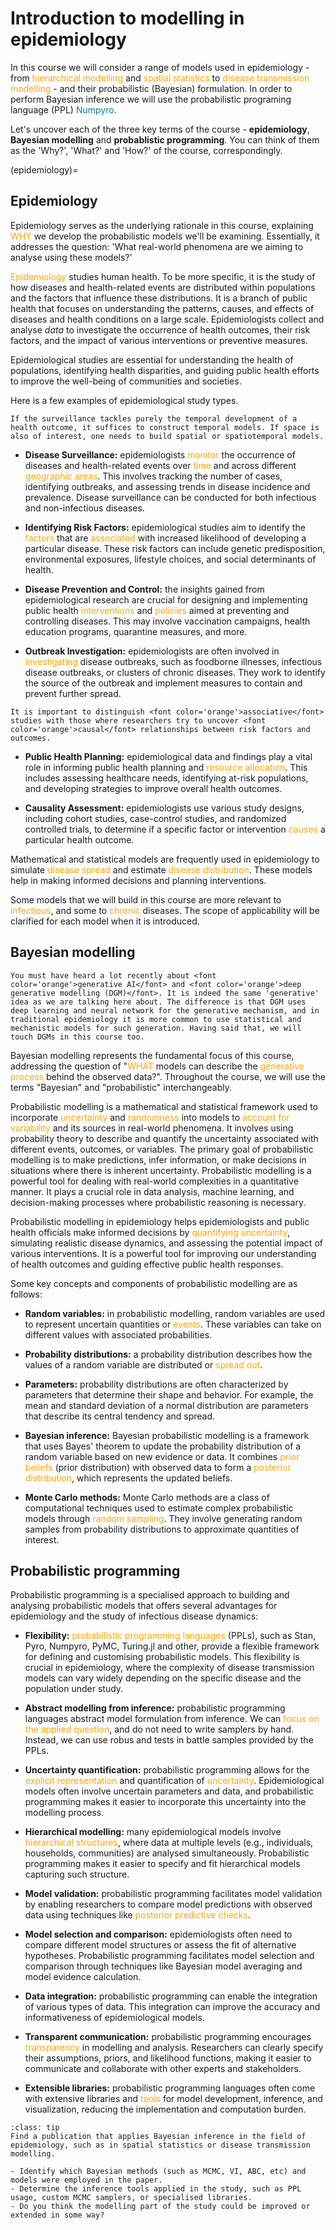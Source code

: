 # Introduction to modelling in epidemiology

In this course we will consider a range of models used in epidemiology - from <font color='orange'>hierarchical modelling</font> and <font color='orange'>spatial statistics</font> to <font color='orange'>disease transmission modelling</font> - and their probabilistic (Bayesian) formulation. In order to perform Bayesian inference we will use the probabilistic programing language (PPL) <font color='teal'>Numpyro</font>.

Let's uncover each of the three key terms of the course - **epidemiology**, **Bayesian modelling** and **probablistic programming**. You can think of them as the 'Why?', 'What?' and 'How?' of the course, correspondingly.

(epidemiology)=
## Epidemiology

Epidemiology serves as the underlying rationale in this course, explaining <font color='orange'>WHY</font> we develop the probabilistic models we'll be examining. Essentially, it addresses the question: 'What real-world phenomena are we aiming to analyse using these models?'

<font color='orange'>Epidemiology</font> studies human health. To be more specific, it is the study of how diseases and health-related events are distributed within populations and the factors that influence these distributions. It is a branch of public health that focuses on understanding the patterns, causes, and effects of diseases and health conditions on a large scale. Epidemiologists collect and analyse *data* to investigate the occurrence of health outcomes, their risk factors, and the impact of various interventions or preventive measures.

Epidemiological studies are essential for understanding the health of populations, identifying health disparities, and guiding public health efforts to improve the well-being of communities and societies.

Here is a few examples of epidemiological study types.


```{margin}
If the surveillance tackles purely the temporal development of a health outcome, it suffices to construct temporal models. If space is also of interest, one needs to build spatial or spatiotemporal models.
```
- **Disease Surveillance:** epidemiologists <font color='orange'>monitor</font> the occurrence of diseases and health-related events over <font color='orange'>time</font> and across different <font color='orange'>geographic areas</font>. This involves tracking the number of cases, identifying outbreaks, and assessing trends in disease incidence and prevalence. Disease surveillance can be conducted for both infectious and non-infectious diseases.

- **Identifying Risk Factors:** epidemiological studies aim to identify the <font color='orange'>factors</font> that are <font color='orange'>associated</font> with increased likelihood of developing a particular disease. These risk factors can include genetic predisposition, environmental exposures, lifestyle choices, and social determinants of health.

- **Disease Prevention and Control:** the insights gained from epidemiological research are crucial for designing and implementing public health <font color='orange'>interventions</font> and <font color='orange'>policies</font> aimed at preventing and controlling diseases. This may involve vaccination campaigns, health education programs, quarantine measures, and more.

- **Outbreak Investigation:** epidemiologists are often involved in <font color='orange'>investigating</font> disease outbreaks, such as foodborne illnesses, infectious disease outbreaks, or clusters of chronic diseases. They work to identify the source of the outbreak and implement measures to contain and prevent further spread.

```{margin}
It is important to distinguish <font color='orange'>associative</font> studies with those where researchers try to uncover <font color='orange'>causal</font> relationships between risk factors and outcomes.
```

- **Public Health Planning:** epidemiological data and findings play a vital role in informing public health planning and <font color='orange'>resource allocation</font>. This includes assessing healthcare needs, identifying at-risk populations, and developing strategies to improve overall health outcomes.


- **Causality Assessment:** epidemiologists use various study designs, including cohort studies, case-control studies, and randomized controlled trials, to determine if a specific factor or intervention <font color='orange'>causes</font> a particular health outcome.

Mathematical and statistical models are frequently used in epidemiology to simulate <font color='orange'>disease spread</font> and estimate <font color='orange'>disease distribution</font>. These models help in making informed decisions and planning interventions.

Some models that we will build in this course are more relevant to <font color='orange'>infectious</font>, and some to <font color='orange'>chronic</font> diseases. The scope of applicability will be clarified for each model when it is introduced. 

## Bayesian modelling

```{margin}
You must have heard a lot recently about <font color='orange'>generative AI</font> and <font color='orange'>deep generative modelling (DGM)</font>. It is indeed the same 'generative' idea as we are talking here about. The difference is that DGM uses deep learning and neural network for the generative mechanism, and in traditional epidemiology it is more common to use statistical and mechanistic models for such generation. Having said that, we will touch DGMs in this course too.
```
Bayesian modelling represents the fundamental focus of this course, addressing the question of "<font color='orange'>WHAT</font> models can describe the <font color='orange'>generative process</font> behind the observed data?". Throughout the course, we will use the terms "Bayesian" and "probabilistic" interchangeably.

Probabilistic modelling is a mathematical and statistical framework used to incorporate <font color='orange'>uncertainty</font> and <font color='orange'>randomness</font> into models to <font color='orange'>account for variability</font> and its sources in real-world phenomena. It involves using probability theory to describe and quantify the uncertainty associated with different events, outcomes, or variables. The primary goal of probabilistic modelling is to make predictions, infer information, or make decisions in situations where there is inherent uncertainty. Probabilistic modelling is a powerful tool for dealing with real-world complexities in a quantitative manner. It plays a crucial role in data analysis, machine learning, and decision-making processes where probabilistic reasoning is necessary.

Probabilistic modelling in epidemiology helps epidemiologists and public health officials make informed decisions by <font color='orange'>quantifying uncertainty</font>, simulating realistic disease dynamics, and assessing the potential impact of various interventions. It is a powerful tool for improving our understanding of health outcomes and guiding effective public health responses.

Some key concepts and components of probabilistic modelling are as follows:

- **Random variables:** in probabilistic modelling, random variables are used to represent uncertain quantities or <font color='orange'>events</font>. These variables can take on different values with associated probabilities.

- **Probability distributions:** a probability distribution describes how the values of a random variable are distributed or <font color='orange'>spread out</font>.

- **Parameters:** probability distributions are often characterized by parameters that determine their shape and behavior. For example, the mean and standard deviation of a normal distribution are parameters that describe its central tendency and spread.

- **Bayesian inference:** Bayesian probabilistic modelling is a framework that uses Bayes' theorem to update the probability distribution of a random variable based on new evidence or data. It combines <font color='orange'>prior beliefs</font> (prior distribution) with observed data to form a <font color='orange'>posterior distribution</font>, which represents the updated beliefs.

- **Monte Carlo methods:** Monte Carlo methods are a class of computational techniques used to estimate complex probabilistic models through <font color='orange'>random sampling</font>. They involve generating random samples from probability distributions to approximate quantities of interest.


## Probabilistic programming


Probabilistic programming is a specialised approach to building and analysing probabilistic models that offers several advantages for epidemiology and the study of infectious disease dynamics:

- **Flexibility:** <font color='orange'>probabilistic programming languages</font> (PPLs), such as Stan, Pyro, Numpyro, PyMC, Turing.jl and other, provide a flexible framework for defining and customising probabilistic models. This flexibility is crucial in epidemiology, where the complexity of disease transmission models can vary widely depending on the specific disease and the population under study.

- **Abstract modelling from inference:** probabilistic programming languages abstract model formulation from inference. We can <font color='orange'>focus on the applied question</font>, and do not need to write samplers by hand. Instead, we can use robus and tests in battle samples provided by the PPLs.

- **Uncertainty quantification:** probabilistic programming allows for the <font color='orange'>explicit representation</font> and quantification of <font color='orange'>uncertainty</font>. Epidemiological models often involve uncertain parameters and data, and probabilistic programming makes it easier to incorporate this uncertainty into the modelling process.

- **Hierarchical modelling:** many epidemiological models involve <font color='orange'>hierarchical structures</font>, where data at multiple levels (e.g., individuals, households, communities) are analysed simultaneously. Probabilistic programming makes it easier to specify and fit hierarchical models capturing such structure.

- **Model validation:** probabilistic programming facilitates model validation by enabling researchers to compare model predictions with observed data using techniques like <font color='orange'>posterior predictive checks</font>. 

- **Model selection and comparison:** epidemiologists often need to compare different model structures or assess the fit of alternative hypotheses. Probabilistic programming facilitates model selection and comparison through techniques like Bayesian model averaging and model evidence calculation.

- **Data integration:** probabilistic programming can enable the integration of various types of data. This integration can improve the accuracy and informativeness of epidemiological models.

- **Transparent communication:** probabilistic programming encourages <font color='orange'>transparency</font> in modelling and analysis. Researchers can clearly specify their assumptions, priors, and likelihood functions, making it easier to communicate and collaborate with other experts and stakeholders.

- **Extensible libraries:** probabilistic programming languages often come with extensive libraries and <font color='orange'>tools</font> for model development, inference, and visualization, reducing the implementation and computation burden.



`````{admonition} Task 01
:class: tip
Find a publication that applies Bayesian inference in the field of epidemiology, such as in spatial statistics or disease transmission modelling.

- Identify which Bayesian methods (such as MCMC, VI, ABC, etc) and models were employed in the paper.
- Determine the inference tools applied in the study, such as PPL usage, custom MCMC samplers, or specialised libraries.
- Do you think the modelling part of the study could be improved or extended in some way?
`````